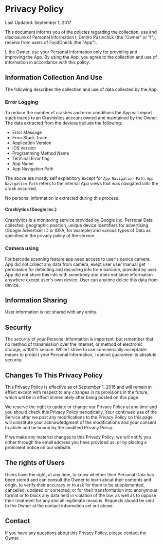 # Privacy Policy

Last Updated: September 1, 2017

This document informs you of the policies regarding the collection, use and disclosure of Personal Information I, Dmitro Pasinchuk (the "Owner" or "I"), receive from users of FoodCheck (the "App").

I, the Owner, use your Personal Information only for providing and improving the App. By using the App, you agree to the collection and use of information in accordance with this policy.

## Information Collection And Use

The following describes the collection and use of data collected by the App.

### Error Logging

To reduce the number of crashes and error conditions the App will report stack traces to an Crashlytics account owned and 
maintained by the Owner. The data extracted from the devices include the following:

- Error Message
- Error Stack Trace
- Application Version
- iOS Version
- Programming Method Name
- Terminal Error flag
- App Name
- App Navigation Path

The above are mostly self explanitory except for `App Navigation Path`. `App Navigation Path` refers to the internal App views that was navigated until the crash occurred.

No personal information is extracted during this process.

#### Crashlytics (Google Inc.)
Crashlytics is a monitoring service provided by Google Inc.
Personal Data collected: geographic position, unique device identifiers for advertising (Google Advertiser ID or IDFA, for example) and various types of Data as specified in the privacy policy of the service.

### Camera using

For barcode scanning feature app need access to user's device camera. App did not collect any data from camera, exept user user manual get permission for detecting and decoding info from barcode, provided by user. App did not share this info with somebody and does not store information anywhere except user's own device. User can anytime delete this data from device.

## Information Sharing

User information is not shared with any entity.

## Security

The security of your Personal Information is important, but remember that no method of
transmission over the Internet, or method of electronic storage, is 100% secure. While I strive to
use commercially acceptable means to protect your Personal Information, I cannot guarantee its
absolute security.

## Changes To This Privacy Policy

This Privacy Policy is effective as of September 1, 2016 and will remain in effect except with respect to any
changes in its provisions in the future, which will be in effect immediately after being posted on this
page.

We reserve the right to update or change our Privacy Policy at any time and you should check this
Privacy Policy periodically. Your continued use of the Service after we post any modifications to the
Privacy Policy on this page will constitute your acknowledgment of the modifications and your
consent to abide and be bound by the modified Privacy Policy.

If we make any material changes to this Privacy Policy, we will notify you either through the email
address you have provided us, or by placing a prominent notice on our website.

## The rights of Users
Users have the right, at any time, to know whether their Personal Data has been stored and can consult the Owner to learn about their contents and origin, to verify their accuracy or to ask for them to be supplemented, cancelled, updated or corrected, or for their transformation into anonymous format or to block any data held in violation of the law, as well as to oppose their treatment for any and all legitimate reasons. Requests should be sent to the Owner at the contact information set out above.

## Contact

If you have any questions about this Privacy Policy, please contact the Owner.